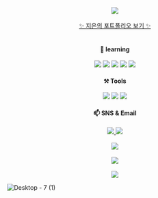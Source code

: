 <div align="center">
	<img src="https://github-production-user-asset-6210df.s3.amazonaws.com/109754988/266089994-9f58ae25-1db5-4263-b867-36e08f89aefb.jpg" />
</div>

<br>
<div align="center">
	<a href="https://jieun-portfolio.vercel.app" target="_blank" title="바로가기(새창)">✨ 지은의 포트폴리오 보기 ✨</a>
</div>

<br>
<div align="center">	
  	<h4>🌱 learning</h4>
	<img src="https://img.shields.io/badge/HTML5-E34F26?style=flat&logo=HTML5&logoColor=white" />
	<img src="https://img.shields.io/badge/Javascript-F7DF1E?style=flat&logo=Javascript&logoColor=white" />	
	<img src="https://img.shields.io/badge/CSS3-1572B6?style=flat&logo=CSS3&logoColor=white" />
	<img src="https://img.shields.io/badge/React-61DAFB?style=flat&logo=React&logoColor=white" />
	<img src="https://img.shields.io/badge/StyledComponents-DB7093?style=flat&logo=StyledComponents&logoColor=white" />
</div>

<div align="center">
	<h4>⚒️ Tools</h4>
	<img src="https://img.shields.io/badge/VisualStudioCode-007ACC?style=flat&logo=VisualStudioCode&logoColor=white" />
	<img src="https://img.shields.io/badge/Figma-F24E1E?style=flat&logo=Figma&logoColor=white" />
	<img src="https://img.shields.io/badge/github-181717?style=flat&logo=github&logoColor=white" />
</div>

<div align="center">
	<h4>📫 SNS & Email</h4>
	<a href="https://velog.io/@crg1050/" title="바로가기(새창)" target="_blank">
		<img src="https://img.shields.io/badge/Velog-20C997?style=flat&logo=Velog&logoColor=white" />
	</a>
	<a href="crg1050@gmail.com" title="바로가기(새창)" target="_blank">
		<img src="https://img.shields.io/badge/crg1050@gmail.com-EA4335?style=flat&logo=crg1050@gmail.com&logoColor=white" />
	</a>
</div>

<br>
<div align="center">
	<img src="https://github-readme-stats.vercel.app/api/top-langs/?username=jieun419&layout=compact"><br><br>
	<img src="https://github-readme-stats.vercel.app/api?username=jieun419&show_icons=true">
</div>
<br>
<div align="center">
	<a href="https://hits.seeyoufarm.com"><img src="https://hits.seeyoufarm.com/api/count/incr/badge.svg?url=https%3A%2F%2Fgithub.com%2Fjieun419%2Fhit-counter&count_bg=%233D3D3D&title_bg=%23555555&icon=&icon_color=%23E7E7E7&title=hits&edge_flat=false"/></a>
</div>

![Desktop - 7 (1)](https://github.com/jieun419/jieun419/assets/109754988/f4b2913f-ffef-439f-b6a3-659a9d243cc2)

<!---
jieun419/jieun419 is a ✨ special ✨ repository because its `README.md` (this file) appears on your GitHub profile.
You can click the Preview link to take a look at your changes.
--->
